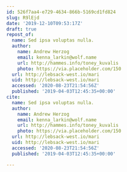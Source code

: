 ```yaml
---
id: 526f7aa4-e729-4634-866b-5169cd1fd824
slug: R9lEjd
date: '2019-12-10T09:53:17Z'
draft: true
repost_of:
  name: Sed ipsa voluptas nulla.
  author:
    name: Andrew Herzog
    email: kenna_larkin@wolf.name
    url: http://hammes.info/toney_kuvalis
    photo: https://via.placeholder.com/150
  url: http://lebsack-west.io/mari
  uid: http://lebsack-west.io/mari
  accessed: '2020-08-23T21:54:56Z'
  published: '2019-04-03T12:45:35+00:00'
cite:
  name: Sed ipsa voluptas nulla.
  author:
    name: Andrew Herzog
    email: kenna_larkin@wolf.name
    url: http://hammes.info/toney_kuvalis
    photo: https://via.placeholder.com/150
  url: http://lebsack-west.io/mari
  uid: http://lebsack-west.io/mari
  accessed: '2020-08-23T21:54:56Z'
  published: '2019-04-03T12:45:35+00:00'

---
```



